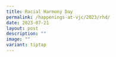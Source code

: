 ```yaml
---
title: Racial Harmony Day
permalink: /happenings-at-vjc/2023/rhd/
date: 2023-07-21
layout: post
description: ""
image: ""
variant: tiptap
---
```

